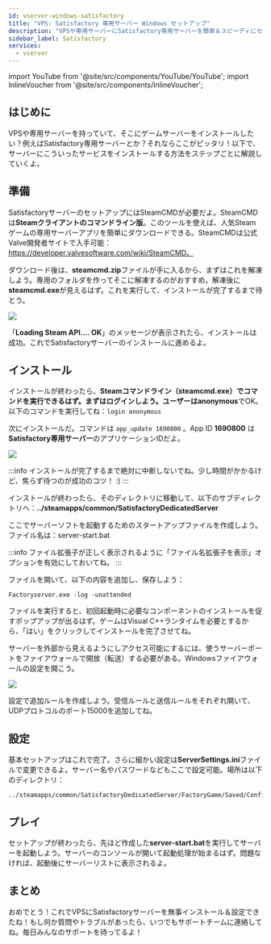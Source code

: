 ```yaml
---
id: vserver-windows-satisfactory
title: "VPS: Satisfactory 専用サーバー Windows セットアップ"
description: "VPSや専用サーバーにSatisfactory専用サーバーを簡単＆スピーディにセットアップする方法 → 今すぐチェック！"
sidebar_label: Satisfactory
services:
  - vserver
---
```


import YouTube from '@site/src/components/YouTube/YouTube';
import InlineVoucher from '@site/src/components/InlineVoucher';

## はじめに
VPSや専用サーバーを持っていて、そこにゲームサーバーをインストールしたい？例えばSatisfactory専用サーバーとか？それならここがピッタリ！以下で、サーバーにこういったサービスをインストールする方法をステップごとに解説していくよ。

<YouTube videoId="rqtQJa_awGw" imageSrc="https://screensaver01.zap-hosting.com/index.php/s/oHiNw9tMBtgL6nq/preview" title="Windows VPSでのSatisfactory専用サーバーセットアップ" description="実際に動いているところを見ると理解しやすい？そんなあなたに！動画でわかりやすく解説。急いでる時も、じっくり見たい時もOK！"/>
<InlineVoucher />

## 準備

SatisfactoryサーバーのセットアップにはSteamCMDが必要だよ。SteamCMDは**Steamクライアントのコマンドライン版**。このツールを使えば、人気Steamゲームの専用サーバーアプリを簡単にダウンロードできる。SteamCMDは公式Valve開発者サイトで入手可能：https://developer.valvesoftware.com/wiki/SteamCMD。

ダウンロード後は、**steamcmd.zip**ファイルが手に入るから、まずはこれを解凍しよう。専用のフォルダを作ってそこに解凍するのがおすすめ。解凍後に**steamcmd.exe**が見えるはず。これを実行して、インストールが完了するまで待とう。

![](https://screensaver01.zap-hosting.com/index.php/s/NkbSey5q2rWRjtF/preview)

「**Loading Steam API.... OK**」のメッセージが表示されたら、インストールは成功。これでSatisfactoryサーバーのインストールに進めるよ。



## インストール

インストールが終わったら、**Steamコマンドライン（steamcmd.exe）**でコマンドを実行できるはず。まずはログインしよう。ユーザーは**anonymous**でOK。以下のコマンドを実行してね：`login anonymous`

次にインストールだ。コマンドは `app_update 1690800` 。App ID **1690800** は**Satisfactory専用サーバー**のアプリケーションIDだよ。

![](https://screensaver01.zap-hosting.com/index.php/s/b8ePqS9FdP2rTzP/preview)



:::info
インストールが完了するまで絶対に中断しないでね。少し時間がかかるけど、焦らず待つのが成功のコツ！ :)
:::



インストールが終わったら、そのディレクトリに移動して、以下のサブディレクトリへ：**../steamapps/common/SatisfactoryDedicatedServer**

ここでサーバーソフトを起動するためのスタートアップファイルを作成しよう。ファイル名は：server-start.bat

:::info
ファイル拡張子が正しく表示されるように「ファイル名拡張子を表示」オプションを有効にしておいてね。
:::

ファイルを開いて、以下の内容を追加し、保存しよう：

```
Factoryserver.exe -log -unattended
```



ファイルを実行すると、初回起動時に必要なコンポーネントのインストールを促すポップアップが出るはず。ゲームはVisual C++ランタイムを必要とするから、「はい」をクリックしてインストールを完了させてね。

サーバーを外部から見えるようにしアクセス可能にするには、使うサーバーポートをファイアウォールで開放（転送）する必要がある。Windowsファイアウォールの設定を開こう。

![](https://screensaver01.zap-hosting.com/index.php/s/x29gQWEreNt3y2W/preview)


設定で追加ルールを作成しよう。受信ルールと送信ルールをそれぞれ開いて、UDPプロトコルのポート15000を追加してね。



## 設定

基本セットアップはこれで完了。さらに細かい設定は**ServerSettings.ini**ファイルで変更できるよ。サーバー名やパスワードなどもここで設定可能。場所は以下のディレクトリ：

```
../steamapps/common/SatisfactoryDedicatedServer/FactoryGame/Saved/Config/WindowsServer/
```



## プレイ

セットアップが終わったら、先ほど作成した**server-start.bat**を実行してサーバーを起動しよう。サーバーのコンソールが開いて起動処理が始まるはず。問題なければ、起動後にサーバーリストに表示されるよ。



## まとめ

おめでとう！これでVPSにSatisfactoryサーバーを無事インストール＆設定できたね！もし何か質問やトラブルがあったら、いつでもサポートチームに連絡してね。毎日みんなのサポートを待ってるよ！

<InlineVoucher />